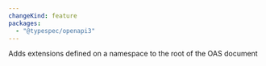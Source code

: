 ```yaml
---
changeKind: feature
packages:
  - "@typespec/openapi3"
---
```


Adds extensions defined on a namespace to the root of the OAS document